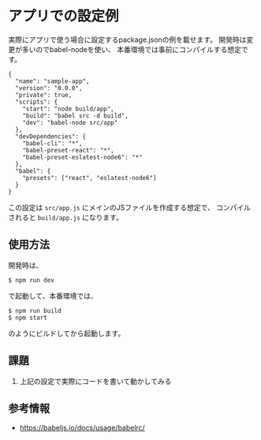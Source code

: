 # アプリでの設定例

実際にアプリで使う場合に設定するpackage.jsonの例を載せます。
開発時は変更が多いのでbabel-nodeを使い、
本番環境では事前にコンパイルする想定です。

```
{
  "name": "sample-app",
  "version": "0.0.0",
  "private": true,
  "scripts": {
    "start": "node build/app",
    "build": "babel src -d build",
    "dev": "babel-node src/app"
  },
  "devDependencies": {
    "babel-cli": "*",
    "babel-preset-react": "*",
    "babel-preset-eslatest-node6": "*"
  },
  "babel": {
    "presets": ["react", "eslatest-node6"]
  }
}
```

この設定は `src/app.js` にメインのJSファイルを作成する想定で、
コンパイルされると `build/app.js` になります。

## 使用方法

開発時は、

```
$ npm run dev
```

で起動して、本番環境では、

```
$ npm run build
$ npm start
```

のようにビルドしてから起動します。

## 課題

1. 上記の設定で実際にコードを書いて動かしてみる

## 参考情報

- https://babeljs.io/docs/usage/babelrc/
